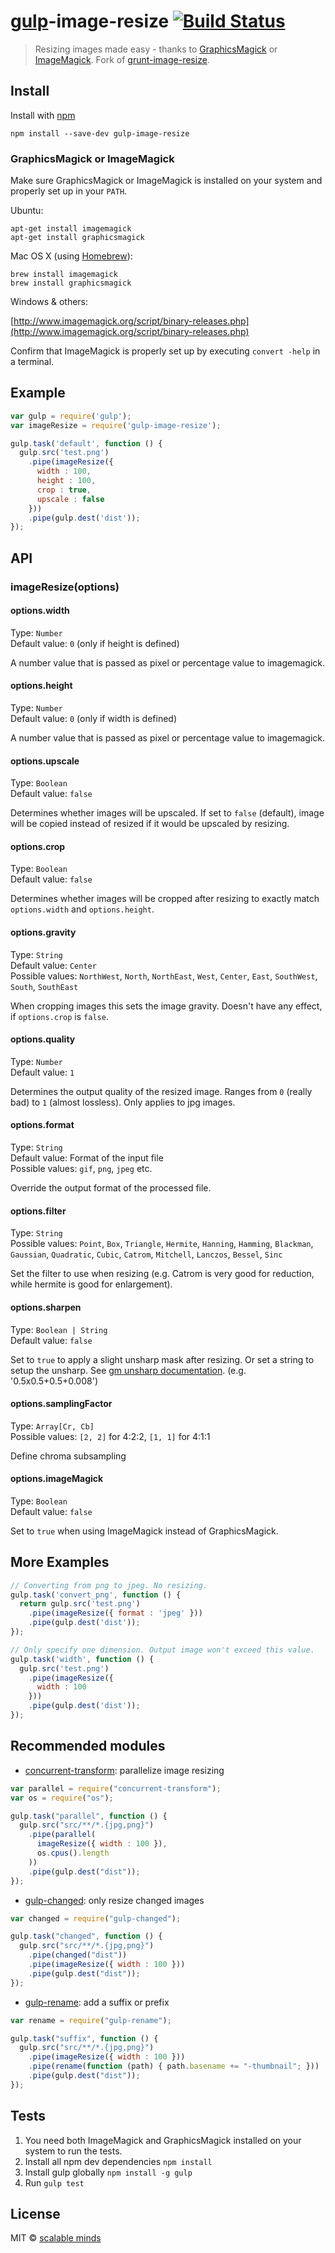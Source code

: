 # [gulp](https://github.com/wearefractal/gulp)-image-resize [![Build Status](https://drone.io/github.com/scalableminds/gulp-image-resize/status.png)](https://drone.io/github.com/scalableminds/gulp-image-resize/latest)


> Resizing images made easy - thanks to [GraphicsMagick](http://www.graphicsmagick.org/) or [ImageMagick](http://www.imagemagick.org/).
> Fork of [grunt-image-resize](https://github.com/excellenteasy/grunt-image-resize).

## Install

Install with [npm](https://npmjs.org/package/gulp-image-resize)

```
npm install --save-dev gulp-image-resize
```

### GraphicsMagick or ImageMagick
Make sure GraphicsMagick or ImageMagick is installed on your system and properly set up in your `PATH`.

Ubuntu:

```shell
apt-get install imagemagick
apt-get install graphicsmagick
```

Mac OS X (using [Homebrew](http://brew.sh/)):

```shell
brew install imagemagick
brew install graphicsmagick
```

Windows & others: 

[http://www.imagemagick.org/script/binary-releases.php](http://www.imagemagick.org/script/binary-releases.php)

Confirm that ImageMagick is properly set up by executing `convert -help` in a terminal.


## Example

```js
var gulp = require('gulp');
var imageResize = require('gulp-image-resize');

gulp.task('default', function () {
  gulp.src('test.png')
    .pipe(imageResize({ 
      width : 100,
      height : 100,
      crop : true,
      upscale : false
    }))
    .pipe(gulp.dest('dist'));
});
```

## API

### imageResize(options)

#### options.width

Type: `Number`  
Default value: `0` (only if height is defined)

A number value that is passed as pixel or percentage value to imagemagick.


#### options.height

Type: `Number`  
Default value: `0` (only if width is defined)

A number value that is passed as pixel or percentage value to imagemagick.


#### options.upscale

Type: `Boolean`  
Default value: `false`

Determines whether images will be upscaled. If set to `false` (default), image will be copied instead of resized if it would be upscaled by resizing.


#### options.crop

Type: `Boolean`  
Default value: `false`

Determines whether images will be cropped after resizing to exactly match `options.width` and `options.height`.


#### options.gravity

Type: `String`  
Default value: `Center`  
Possible values: `NorthWest`, `North`, `NorthEast`, `West`, `Center`, `East`, `SouthWest`, `South`, `SouthEast`

When cropping images this sets the image gravity. Doesn't have any effect, if `options.crop` is `false`.


#### options.quality

Type: `Number`  
Default value: `1`

Determines the output quality of the resized image. Ranges from `0` (really bad) to `1` (almost lossless). Only applies to jpg images.


#### options.format

Type: `String`  
Default value: Format of the input file  
Possible values: `gif`, `png`, `jpeg` etc.

Override the output format of the processed file.

#### options.filter

Type: `String`  
Possible values: `Point`, `Box`, `Triangle`, `Hermite`, `Hanning`, `Hamming`, `Blackman`, `Gaussian`, `Quadratic`, `Cubic`, `Catrom`, `Mitchell`, `Lanczos`, `Bessel`, `Sinc`

Set the filter to use when resizing (e.g. Catrom is very good for reduction, while hermite is good for enlargement).

#### options.sharpen

Type: `Boolean | String`  
Default value: `false`

Set to `true` to apply a slight unsharp mask after resizing.
Or set a string to setup the unsharp. See [gm unsharp documentation](http://www.graphicsmagick.org/GraphicsMagick.html#details-unsharp). (e.g. '0.5x0.5+0.5+0.008')

#### options.samplingFactor

Type: `Array[Cr, Cb]`  
Possible values: `[2, 2]` for 4:2:2, `[1, 1]` for 4:1:1

Define chroma subsampling

#### options.imageMagick

Type: `Boolean`  
Default value: `false`

Set to `true` when using ImageMagick instead of GraphicsMagick.


## More Examples
```js
// Converting from png to jpeg. No resizing.
gulp.task('convert_png', function () {
  return gulp.src('test.png')
    .pipe(imageResize({ format : 'jpeg' }))
    .pipe(gulp.dest('dist'));
});

// Only specify one dimension. Output image won't exceed this value.
gulp.task('width', function () {
  gulp.src('test.png')
    .pipe(imageResize({ 
      width : 100
    }))
    .pipe(gulp.dest('dist'));
});
```

## Recommended modules

* [concurrent-transform](https://github.com/segmentio/concurrent-transform): parallelize image resizing
```js
var parallel = require("concurrent-transform");
var os = require("os");

gulp.task("parallel", function () {
  gulp.src("src/**/*.{jpg,png}")
    .pipe(parallel(
      imageResize({ width : 100 }),
      os.cpus().length
    ))
    .pipe(gulp.dest("dist"));
});
```

* [gulp-changed](https://www.npmjs.org/package/gulp-changed/): only resize changed images
```js
var changed = require("gulp-changed");

gulp.task("changed", function () {
  gulp.src("src/**/*.{jpg,png}")
    .pipe(changed("dist"))
    .pipe(imageResize({ width : 100 }))
    .pipe(gulp.dest("dist"));
});
```

* [gulp-rename](https://www.npmjs.org/package/gulp-rename/): add a suffix or prefix
```js
var rename = require("gulp-rename");

gulp.task("suffix", function () {
  gulp.src("src/**/*.{jpg,png}")
    .pipe(imageResize({ width : 100 }))
    .pipe(rename(function (path) { path.basename += "-thumbnail"; }))
    .pipe(gulp.dest("dist"));
});
```

## Tests

1. You need both ImageMagick and GraphicsMagick installed on your system to run the tests.
2. Install all npm dev dependencies `npm install`
3. Install gulp globally `npm install -g gulp`
4. Run `gulp test`


## License

MIT © [scalable minds](http://scm.io)

